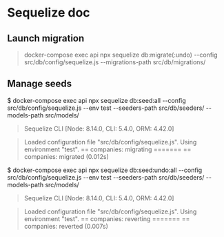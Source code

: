 # Sequelize doc

## Launch migration

> docker-compose exec api npx sequelize db:migrate(:undo) --config src/db/config/sequelize.js --migrations-path src/db/migrations/

## Manage seeds

$ docker-compose exec api npx sequelize db:seed:all --config src/db/config/sequelize.js --env test --seeders-path src/db/seeders/ --models-path src/models/

> Sequelize CLI [Node: 8.14.0, CLI: 5.4.0, ORM: 4.42.0]

> Loaded configuration file "src/db/config/sequelize.js".
Using environment "test".
== companies: migrating =======
== companies: migrated (0.012s)

$ docker-compose exec api npx sequelize db:seed:undo:all --config src/db/config/sequelize.js --env test --seeders-path src/db/seeders/ --models-path src/models/

> Sequelize CLI [Node: 8.14.0, CLI: 5.4.0, ORM: 4.42.0]

> Loaded configuration file "src/db/config/sequelize.js".
Using environment "test".
== companies: reverting =======
== companies: reverted (0.007s)
